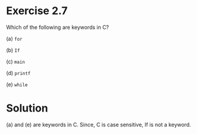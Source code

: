 # Exercise 2.7

Which of the following are keywords in C?

(a) ```for```

(b) ```If```

(c) ```main```

(d) ```printf```

(e) ```while```

# Solution

(a) and (e) are keywords in C. Since, C is case sensitive, If is not a keyword.
